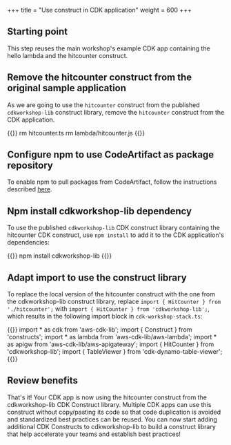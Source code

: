 +++
title = "Use construct in CDK application"
weight = 600
+++

## Starting point

This step reuses the main workshop's example CDK app containing the hello lambda and the hitcounter construct.

## Remove the hitcounter construct from the original sample application

As we are going to use the `hitcounter` construct from the published `cdkworkshop-lib` construct library, remove the `hitcounter` construct from the CDK application.

{{<highlight bash>}}
rm hitcounter.ts
rm lambda/hitcounter.js
{{</highlight>}}

## Configure npm to use CodeArtifact as package repository

To enable npm to pull packages from CodeArtifact, follow the instructions described [here](https://docs.aws.amazon.com/codeartifact/latest/ug/npm-auth.html).

## Npm install cdkworkshop-lib dependency

To use the published `cdkworkshop-lib` CDK construct library containing the hitcounter CDK construct, use `npm install` to add it to the CDK application's dependencies:

{{<highlight bash>}}
npm install cdkworkshop-lib
{{</highlight>}}

## Adapt import to use the construct library

To replace the local version of the hitcounter construct with the one from the cdkworkshop-lib construct library, replace `import { HitCounter } from './hitcounter';` with `import { HitCounter } from 'cdkworkshop-lib';`, which results in the following import block in `cdk-workshop-stack.ts`:

{{<highlight ts>}}
import * as cdk from 'aws-cdk-lib';
import { Construct } from 'constructs';
import * as lambda from 'aws-cdk-lib/aws-lambda';
import * as apigw from 'aws-cdk-lib/aws-apigateway';
import { HitCounter } from 'cdkworkshop-lib';
import { TableViewer } from 'cdk-dynamo-table-viewer';
{{</highlight>}}

## Review benefits

That's it! Your CDK app is now using the hitcounter construct from the cdkworkshop-lib CDK Construct library. Multiple CDK apps can use this construct without copy/pasting its code so that code duplication is avoided and standardized best practices can be reused. You can now start adding additional CDK Constructs to cdkworkshop-lib to build a construct library that help accelerate your teams and establish best practices!
